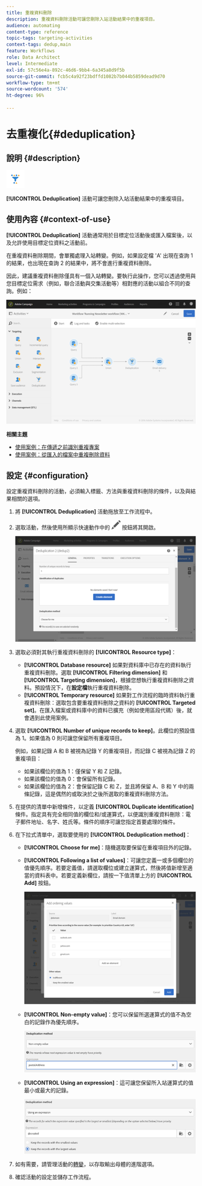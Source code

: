 ```yaml
---
title: 重複資料刪除
description: 重複資料刪除活動可讓您刪除入站活動結果中的重複項目。
audience: automating
content-type: reference
topic-tags: targeting-activities
context-tags: dedup,main
feature: Workflows
role: Data Architect
level: Intermediate
exl-id: 57c56e4a-892c-46d6-9bb4-6a345a8d9f5b
source-git-commit: fcb5c4a92f23bdffd1082b7b044b5859dead9d70
workflow-type: tm+mt
source-wordcount: '574'
ht-degree: 96%

---
```


# 去重複化{#deduplication}

## 說明 {#description}

![](assets/deduplication.png)

**[!UICONTROL Deduplication]** 活動可讓您刪除入站活動結果中的重複項目。

## 使用內容 {#context-of-use}

**[!UICONTROL Deduplication]** 活動通常用於目標定位活動後或匯入檔案後，以及允許使用目標定位資料之活動前。

在重複資料刪除期間，會單獨處理入站轉變。例如，如果設定檔 &#39;A&#39; 出現在查詢 1 的結果，也出現在查詢 2 的結果中，將不會進行重複資料刪除。

因此，建議重複資料刪除僅具有一個入站轉變。要執行此操作，您可以透過使用與您目標定位需求（例如，聯合活動與交集活動等）相對應的活動以組合不同的查詢。例如：

![](assets/dedup_bonnepratique.png)

**相關主題**

* [使用案例：在傳遞之前識別重複專案](../../automating/using/identifying-duplicated-before-delivery.md)
* [使用案例：從匯入的檔案中重複刪除資料](../../automating/using/deduplicating-data-imported-file.md)

## 設定 {#configuration}

設定重複資料刪除的活動，必須輸入標籤、方法與重複資料刪除的條件，以及與結果相關的選項。

1. 將 **[!UICONTROL Deduplication]** 活動拖放至工作流程中。
1. 選取活動，然後使用所顯示快速動作中的 ![](assets/edit_darkgrey-24px.png) 按鈕將其開啟。

   ![](assets/deduplication_1.png)

1. 選取必須對其執行重複資料刪除的 **[!UICONTROL Resource type]**：

   * **[!UICONTROL Database resource]** 如果對資料庫中已存在的資料執行重複資料刪除。選取 **[!UICONTROL Filtering dimension]** 和 **[!UICONTROL Targeting dimension]**，根據您想執行重複資料刪除之資料。預設情況下，在&#x200B;**設定檔**&#x200B;執行重複資料刪除。
   * **[!UICONTROL Temporary resource]** 如果對工作流程的臨時資料執行重複資料刪除：選取包含要重複資料刪除之資料的 **[!UICONTROL Targeted set]**。在匯入檔案或資料庫中的資料已擴充（例如使用區段代碼）後，就會遇到此使用案例。

1. 選取 **[!UICONTROL Number of unique records to keep]**。此欄位的預設值為 1。如果值為 0 則可讓您保留所有重複項目。

   例如，如果記錄 A 和 B 被視為記錄 Y 的重複項目，而記錄 C 被視為記錄 Z 的重複項目：

   * 如果該欄位的值為 1：僅保留 Y 和 Z 記錄。
   * 如果該欄位的值為 0：會保留所有記錄。
   * 如果該欄位的值為 2：會保留記錄 C 和 Z，並且將保留 A、B 和 Y 中的兩條記錄，這是偶然的或取決於之後所選取的重複資料刪除方法。

1. 在提供的清單中新增條件，以定義 **[!UICONTROL Duplicate identification]** 條件。指定具有完全相同值的欄位和/或運算式，以便識別重複資料刪除：電子郵件地址、名字、姓氏等。條件的順序可讓您指定首要處理的條件。
1. 在下拉式清單中，選取要使用的 **[!UICONTROL Deduplication method]**：

   * **[!UICONTROL Choose for me]**：隨機選取要保留在重複項目外的記錄。
   * **[!UICONTROL Following a list of values]**：可讓您定義一或多個欄位的值優先順序。若要定義值，請選取欄位或建立運算式，然後將值新增至適當的資料表中。若要定義新欄位，請按一下值清單上方的 **[!UICONTROL Add]** 按鈕。

     ![](assets/deduplication_2.png)

   * **[!UICONTROL Non-empty value]**：您可以保留所選運算式的值不為空白的記錄作為優先順序。

     ![](assets/deduplication_3.png)

   * **[!UICONTROL Using an expression]**：這可讓您保留所入站運算式的值最小或最大的記錄。

     ![](assets/deduplication_4.png)

1. 如有需要，請管理活動的[轉變](../../automating/using/activity-properties.md)，以存取輸出母體的進階選項。
1. 確認活動的設定並儲存工作流程。
